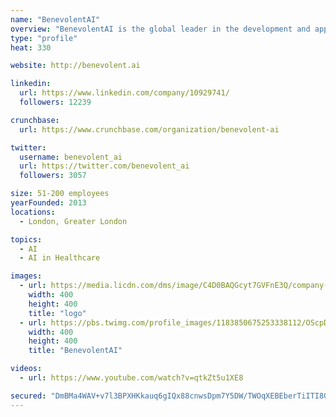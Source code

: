 ```yaml
---
name: "BenevolentAI"
overview: "BenevolentAI is the global leader in the development and application of artificial intelligence (“AI”) for scientific innovation. We aim to accelerate the journey from inventive ideas to medicines for patients by developing AI to generate new treatments for some of the world’s 8,000 untreated diseases."
type: "profile"
heat: 330

website: http://benevolent.ai

linkedin:
  url: https://www.linkedin.com/company/10929741/
  followers: 12239

crunchbase:
  url: https://www.crunchbase.com/organization/benevolent-ai

twitter:
  username: benevolent_ai
  url: https://twitter.com/benevolent_ai
  followers: 3057

size: 51-200 employees
yearFounded: 2013
locations:
  - London, Greater London

topics:
  - AI
  - AI in Healthcare

images:
  - url: https://media.licdn.com/dms/image/C4D0BAQGcyt7GVFnE3Q/company-logo_400_400/0?e=1582761600&v=beta&t=LWEcQ-fDcCrvzkbERFXCD4ejaVOxpHMW6xIpfs2E78I
    width: 400
    height: 400
    title: "logo"
  - url: https://pbs.twimg.com/profile_images/1183850675253338112/OScpDaEp_400x400.png
    width: 400
    height: 400
    title: "BenevolentAI"

videos:
  - url: https://www.youtube.com/watch?v=qtkZt5u1XE8

secured: "DmBMa4WAV+v7l3BPXHKkauq6gIQx88cnwsDpm7Y5DW/TWOqXEBEberTiITI8G1IC2ZjKtw0tod7T1GpHCEFi5gWS00d4cX3nP8bxsXT7YQAhB0txltldBOHwk56p1MG8x9MK4CrbX+iNhHEvPO6eEivuABqDqdXf0/1Xw9vGcL4jWKGonFOJtWOgTUC/wlJ0qaejXMzd9UYH03C7gvyRdOPF64Xl4ql90cjfxFJzhhwAGkqoPJrju9oKOMgoGVorDzWjqwmbMrSdVKaDdMEW4w==;+b0GYkSRxOH4d9awfQCIMg=="
---
```


